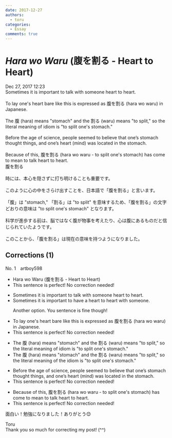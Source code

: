 ```yaml
---
date: 2017-12-27
authors:
  - toru
categories:
  - Essay
comments: true
---
```


# <strong><em>Hara wo Waru</strong></em> (腹を割る - Heart to Heart)
<div class="date">Dec 27, 2017 12:23</div>
<div id="post"><div id="body_show_ori">
Sometimes it is important to talk with someone heart to heart.<br/><br/>To lay one's heart bare like this is expressed as 腹を割る (hara wo waru) in Japanese.<br/><br/>The 腹 (hara) means "stomach" and the 割る (waru) means "to split," so the literal meaning of idiom is "to split one's stomach."<br/><br/>Before the age of science, people seemed to believe that one’s stomach thought things, and one’s heart (mind) was located in the stomach.<br/><br/>Because of this, 腹を割る (hara wo waru - to split one's stomach) has come to mean to talk heart to heart.
</div></div>

<!-- more -->

<div id="post_ja"><div id="body_show_mo">
腹を割る<br/><br/>時には、本心を隠さずに打ち明けることも重要です。<br/><br/>このように心の中をさらけ出すことを、日本語で「腹を割る」と言います。<br/><br/>「腹」は "stomach," 「割る」は "to split" を意味するため、「腹を割る」の文字どおりの意味は "to split one's stomach" となります。<br/><br/>科学が進歩する前は、脳ではなく腹が物事を考えたり、心は腹にあるものだと信じられていたようです。<br/><br/>このことから、「腹を割る」は現在の意味を持つようになりました。
</div></div>

## Corrections (1)
<div id="block"><div class="first_name"> No. 1　<span class="just_name">artboy598</span></div><div id="block2">
<ul class="correction_field">
<li class="incorrect">Hara wo Waru (腹を割る - Heart to Heart)</li>
<li class="corrected perfect">This sentence is perfect! No correction needed!</li>
</ul>
<ul class="correction_field">
<li class="incorrect">Sometimes it is important to talk with someone heart to heart.</li>
<li class="corrected correct">
Sometimes it is important to <span class="f_blue">have a heart to heart with someone.</span>
<p class="correction_comment">Another option.  You sentence is fine though!</p>
</li>
</ul>
<ul class="correction_field">
<li class="incorrect">To lay one's heart bare like this is expressed as 腹を割る (hara wo waru) in Japanese.</li>
<li class="corrected perfect">This sentence is perfect! No correction needed!</li>
</ul>
<ul class="correction_field">
<li class="incorrect">The 腹 (hara) means "stomach" and the 割る (waru) means "to split," so the literal meaning of idiom is "to split one's stomach."</li>
<li class="corrected correct">
The 腹 (hara) means "stomach" and the 割る (waru) means "to split," so the literal meaning of <span class="f_red">the</span> idiom is "to split one's stomach."
</li>
</ul>
<ul class="correction_field">
<li class="incorrect">Before the age of science, people seemed to believe that one’s stomach thought things, and one’s heart (mind) was located in the stomach.</li>
<li class="corrected perfect">This sentence is perfect! No correction needed!</li>
</ul>
<ul class="correction_field">
<li class="incorrect">Because of this, 腹を割る (hara wo waru - to split one's stomach) has come to mean to talk heart to heart.</li>
<li class="corrected perfect">This sentence is perfect! No correction needed!</li>
</ul>
<p class="comment_small">
 面白い！勉強になりました！ありがとう😊
</p>

</div><div class="name"><span class="just_name">Toru</span><br>
Thank you so much for correcting my post! (^^)
</div>
</div>
